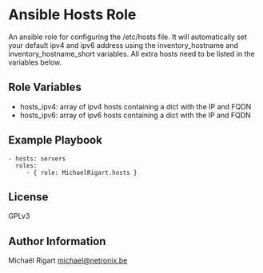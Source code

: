 Ansible Hosts Role
==================

An ansible role for configuring the /etc/hosts file. It will automatically set your default ipv4 and ipv6 address using the inventory_hostname and inventory_hostname_short variables.
All extra hosts need to be listed in the variables below.

Role Variables
--------------

- hosts_ipv4: array of ipv4 hosts containing a dict with the IP and FQDN
- hosts_ipv6: array of ipv6 hosts containing a dict with the IP and FQDN

Example Playbook
----------------

    - hosts: servers
      roles:
         - { role: MichaelRigart.hosts }

License
-------

GPLv3

Author Information
------------------

Michaël Rigart <michael@netronix.be>
